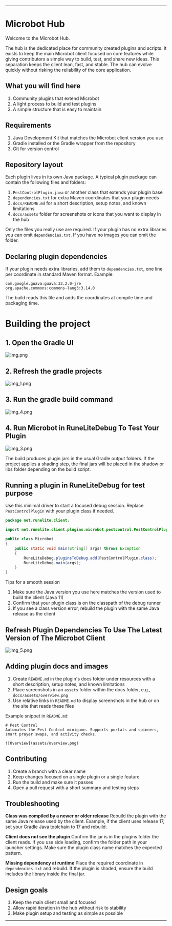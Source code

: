 
---

# Microbot Hub

Welcome to the Microbot Hub.

The hub is the dedicated place for community created plugins and scripts. It exists to keep the main Microbot client focused on core features while giving contributors a simple way to build, test, and share new ideas. This separation keeps the client lean, fast, and stable. The hub can evolve quickly without risking the reliability of the core application.

## What you will find here

1. Community plugins that extend Microbot
2. A light process to build and test plugins
3. A simple structure that is easy to maintain

## Requirements

1. Java Development Kit that matches the Microbot client version you use
2. Gradle installed or the Gradle wrapper from the repository
3. Git for version control

## Repository layout

Each plugin lives in its own Java package. A typical plugin package can contain the following files and folders:

1. `PestControlPlugin.java` or another class that extends your plugin base
2. `dependencies.txt` for extra Maven coordinates that your plugin needs
3. `docs/README.md` for a short description, setup notes, and known limitations
4. `docs/assets` folder for screenshots or icons that you want to display in the hub

Only the files you really use are required. If your plugin has no extra libraries you can omit `dependencies.txt`. If you have no images you can omit the folder.

## Declaring plugin dependencies

If your plugin needs extra libraries, add them to `dependencies.txt`, one line per coordinate in standard Maven format. Example:

```
com.google.guava:guava:33.2.0-jre
org.apache.commons:commons-lang3:3.14.0
```

The build reads this file and adds the coordinates at compile time and packaging time.

# Building the project

## 1. Open the Gradle UI

![img.png](img.png)

## 2. Refresh the gradle projects

![img_1.png](img_1.png)

## 3. Run the gradle build command


![img_4.png](img_4.png)

## 4. Run Microbot in RuneLiteDebug To Test Your Plugin


![img_3.png](img_3.png)



The build produces plugin jars in the usual Gradle output folders. If the project applies a shading step, the final jars will be placed in the shadow or libs folder depending on the build script.

## Running a plugin in RuneLiteDebug for test purpose

Use this minimal driver to start a focused debug session. Replace `PestControlPlugin` with your plugin class if needed.

```java
package net.runelite.client;

import net.runelite.client.plugins.microbot.pestcontrol.PestControlPlugin;

public class Microbot
{
    public static void main(String[] args) throws Exception
    {
        RuneLiteDebug.pluginsToDebug.add(PestControlPlugin.class);
        RuneLiteDebug.main(args);
    }
}
```

Tips for a smooth session

1. Make sure the Java version you use here matches the version used to build the client (Java 11)
2. Confirm that your plugin class is on the classpath of the debug runner
3. If you see a class version error, rebuild the plugin with the same Java release as the client

## Refresh Plugin Dependencies To Use The Latest Version of The Microbot Client

![img_5.png](img_5.png)

## Adding plugin docs and images

1. Create `README.md` in the plugin's docs folder under resources with a short description, setup notes, and known limitations
2. Place screenshots in an `assets` folder within the docs folder, e.g., `docs/assets/overview.png`
3. Use relative links in `README.md` to display screenshots in the hub or on the site that reads these files

Example snippet in `README.md`:

```
# Pest Control
Automates the Pest Control minigame. Supports portals and spinners, smart prayer swaps, and activity checks.

![Overview](assets/overview.png)
```

## Contributing

1. Create a branch with a clear name
2. Keep changes focused on a single plugin or a single feature
3. Run the build and make sure it passes
4. Open a pull request with a short summary and testing steps

## Troubleshooting

**Class was compiled by a newer or older release**
Rebuild the plugin with the same Java release used by the client. Example, if the client uses release 17, set your Gradle Java toolchain to 17 and rebuild.

**Client does not see the plugin**
Confirm the jar is in the plugins folder the client reads. If you use side loading, confirm the folder path in your launcher settings. Make sure the plugin class name matches the expected pattern.

**Missing dependency at runtime**
Place the required coordinate in `dependencies.txt` and rebuild. If the plugin is shaded, ensure the build includes the library inside the final jar.

## Design goals

1. Keep the main client small and focused
2. Allow rapid iteration in the hub without risk to stability
3. Make plugin setup and testing as simple as possible

---
